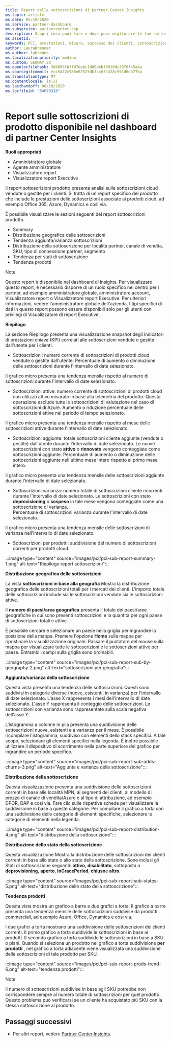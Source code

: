 ```yaml
---
title: Report delle sottoscrizioni di partner Center Insights
ms.topic: article
ms.date: 05/19/2020
ms.service: partner-dashboard
ms.subservice: partnercenter-csp
description: Scopri cosa puoi fare e dove puoi migliorare le tue sottoscrizioni cloud che Vendi o Gestisci per i tuoi clienti.
ms.assetid: ''
keywords: PCI, prestazioni, misure, successo dei clienti, sottoscrizioni cloud, analisi, report
author: LauraBrenner
ms.author: labrenne
ms.localizationpriority: medium
ms.custom: SEOMAY.20
ms.openlocfilehash: 3d4896fbff07eebc1dd6debf6010dc3970f45a4a
ms.sourcegitcommit: ecc5472c986e67525dbfcc6fc328c991d6db77ba
ms.translationtype: MT
ms.contentlocale: it-IT
ms.lasthandoff: 06/10/2020
ms.locfileid: "84679318"
---
```

# <a name="product-subscriptions-report-available-from-the-partner-center-insights-dashboard"></a>Report sulle sottoscrizioni di prodotto disponibile nel dashboard di partner Center Insights

**Ruoli appropriati**
- Amministratore globale
- Agente amministratore
- Visualizzatore report
- Visualizzatore report Executive

Il report sottoscrizioni prodotto presenta analisi sulle sottoscrizioni cloud vendute o gestite per i clienti. Si tratta di un report specifico del prodotto che include le prestazioni delle sottoscrizioni associate ai prodotti cloud, ad esempio Office 365, Azure, Dynamics e così via.

È possibile visualizzare le sezioni seguenti del report sottoscrizioni prodotto.

- Summary
- Distribuzione geografica delle sottoscrizioni
- Tendenza aggiunta/varianza sottoscrizioni
- Distribuzione della sottoscrizione per località partner, canale di vendita, SKU, tipo di connessione partner, segmento
- Tendenza per stati di sottoscrizione
- Tendenza prodotti

 > [!NOTE]
 > Questo report è disponibile nel dashboard di Insights. Per visualizzare questo report, è necessario disporre di un ruolo specifico nel centro per i partner, ad esempio amministratore globale, amministratore account, Visualizzatore report o Visualizzatore report Executive. Per ulteriori informazioni, vedere l'amministratore globale dell'azienda. I tipi specifici di dati in questo report possono essere disponibili solo per gli utenti con privilegi di Visualizzatore di report Executive.

**Riepilogo**

La sezione Riepilogo presenta una visualizzazione snapshot degli indicatori di prestazioni chiave (KPI) correlati alle sottoscrizioni vendute o gestite dall'utente per i clienti.  

- Sottoscrizioni: numero corrente di sottoscrizioni di prodotti cloud vendute o gestite dall'utente.
Percentuale di aumento o diminuzione delle sottoscrizioni durante l'intervallo di date selezionato.

Il grafico micro presenta una tendenza mensile rispetto al numero di sottoscrizioni durante l'intervallo di date selezionato.

- Sottoscrizioni attive: numero corrente di sottoscrizioni di prodotti cloud con utilizzo attivo misurato in base alla telemetria del prodotto. Questa operazione esclude tutte le sottoscrizioni di valutazione nel caso di sottoscrizioni di Azure.
Aumento o riduzione percentuale delle sottoscrizioni attive nel periodo di tempo selezionato.

Il grafico micro presenta una tendenza mensile rispetto al mese delle sottoscrizioni attive durante l'intervallo di date selezionato.

- Sottoscrizioni aggiunte: totale sottoscrizioni cliente aggiunte (vendute o gestite) dall'utente durante l'intervallo di date selezionato. Le nuove sottoscrizioni con stato **attivo** o **rinnovato** vengono conteggiate come sottoscrizioni aggiunte.
Percentuale di aumento o diminuzione delle sottoscrizioni aggiunte nell'ultimo mese intero rispetto al primo mese intero.

Il grafico micro presenta una tendenza mensile delle sottoscrizioni aggiunte durante l'intervallo di date selezionato.

- Sottoscrizioni varianza: numero totale di sottoscrizioni cliente ricorrenti durante l'intervallo di date selezionato. Le sottoscrizioni con stato **deprovisioning** o **sospeso** in tale mese vengono conteggiate come una sottoscrizione di varianza.  
Percentuale di sottoscrizioni varianza durante l'intervallo di date selezionato.

Il grafico micro presenta una tendenza mensile delle sottoscrizioni di varianza nell'intervallo di date selezionato.

- Sottoscrizioni per prodotti: suddivisione del numero di sottoscrizioni correnti per prodotti cloud.

:::image type="content" source="images/pci/pci-sub-report-summary-1.png" alt-text="Riepilogo report sottoscrizioni":::

**Distribuzione geografica delle sottoscrizioni**

La vista **sottoscrizioni in base alla geografia** Mostra la distribuzione geografica delle sottoscrizioni totali per i mercati dei clienti. L'importo totale delle sottoscrizioni include sia le sottoscrizioni vendute sia le sottoscrizioni attive.

Il **numero di paesi/area geografica** presenta il totale dei paesi/aree geografiche in cui sono presenti sottoscrizioni e la quantità per ogni paese di sottoscrizioni totali e attive.

È possibile cercare e selezionare un paese nella griglia per ingrandire la posizione della mappa. Premere l'opzione **Home** sulla mappa per ripristinare la visualizzazione originale. Passare il puntatore del mouse sulla mappa per visualizzare tutte le sottoscrizioni e le sottoscrizioni attive per paese. Entrambi i campi sulla griglia sono ordinabili.

:::image type="content" source="images/pci/pci-sub-report-sub-by-geography-2.png" alt-text="sottoscrizioni per geografia":::

**Aggiunta/varianza della sottoscrizione**

Questa vista presenta una tendenza delle sottoscrizioni. Questi sono suddivisi in categorie diverse (nuove, esistenti, in varianza) per l'intervallo di date selezionato. L'asse X rappresenta i mesi dell'intervallo di date selezionato. L'asse Y rappresenta il conteggio delle sottoscrizioni. Le sottoscrizioni con varianza sono rappresentate sulla scala negativa dell'asse Y. 

L'istogramma a colonne in pila presenta una suddivisione delle sottoscrizioni nuove, esistenti e a varianza per il mese. È possibile ricompilare l'istogramma, suddiviso con elementi dello stack specifici. A tale scopo, selezionare gli elementi specifici nella legenda. È inoltre possibile utilizzare il dispositivo di scorrimento nella parte superiore del grafico per ingrandire un periodo specifico.

:::image type="content" source="images/pci/pci-sub-report-sub-adds-churns-3.png" alt-text="Aggiunta e varianza della sottoscrizione":::

**Distribuzione della sottoscrizione**

Questa visualizzazione presenta una suddivisione delle sottoscrizioni correnti in base alle località MPN, ai segmenti dei clienti, al modello di prezzo di canale di vendita/Azure e al tipo di attribuzione, ad esempio DPOR, DAP e così via. Fare clic sulle rispettive schede per visualizzare la suddivisione in base a queste categorie. Per compilare il grafico a torta con una suddivisione delle categorie di elementi specifiche, selezionare le categorie di elementi nella legenda.

:::image type="content" source="images/pci/pci-sub-report-distribution-4.png" alt-text="distribuzione della sottoscrizione":::

**Distribuzione dello stato della sottoscrizione**

Questa visualizzazione Mostra la distribuzione delle sottoscrizioni dei clienti correnti in base allo stato o allo stato della sottoscrizione. Sono inclusi gli Stati di sottoscrizione seguenti: **attivo**, **disabilitato**, sottoposta a **deprovisioning**, **aperto**, **InGracePeriod**, **chiuso**e **altro**.

:::image type="content" source="images/pci/pci-sub-report-sub-states-5.png" alt-text="distribuzione dello stato della sottoscrizione":::

**Tendenza prodotti**

Questa vista mostra un grafico a barre e due grafici a torta. Il grafico a barre presenta una tendenza mensile delle sottoscrizioni suddivise da prodotti commerciali, ad esempio Azure, Office, Dynamics e così via.

I due grafici a torta mostrano una suddivisione delle sottoscrizioni dei clienti correnti. Il primo grafico a torta suddivide le sottoscrizioni in base ai prodotti. Il secondo grafico a torta suddivide le sottoscrizioni in base a SKU o piani. Quando si seleziona un prodotto nel grafico a torta suddivisione **per prodotti** , nel grafico a torta adiacente viene visualizzata una suddivisione delle sottoscrizioni di tale prodotto per SKU.

:::image type="content" source="images/pci/pci-sub-report-prods-trend-6.png" alt-text="tendenza prodotti":::

> [!NOTE]
 > Il numero di sottoscrizioni suddivise in base agli SKU potrebbe non corrispondere sempre al numero totale di sottoscrizioni per quel prodotto. Questo problema può verificarsi se un cliente ha acquistato più SKU con la stessa sottoscrizione al prodotto.

## <a name="next-steps"></a>Passaggi successivi

- Per altri report, vedere [Partner Center Insights](partner-center-insights.md).

